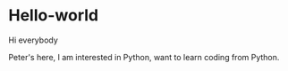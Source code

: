 # Hello-world
Hi everybody

Peter's here, I am interested in Python, want to learn coding from Python.

